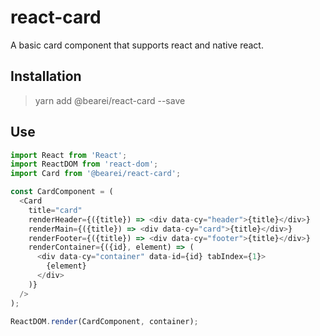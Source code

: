 # react-card

A basic card component that supports react and native react.

## Installation

> yarn add @bearei/react-card --save

## Use

```typescript
import React from 'React';
import ReactDOM from 'react-dom';
import Card from '@bearei/react-card';

const CardComponent = (
  <Card
    title="card"
    renderHeader={({title}) => <div data-cy="header">{title}</div>}
    renderMain={({title}) => <div data-cy="card">{title}</div>}
    renderFooter={({title}) => <div data-cy="footer">{title}</div>}
    renderContainer={({id}, element) => (
      <div data-cy="container" data-id={id} tabIndex={1}>
        {element}
      </div>
    )}
  />
);

ReactDOM.render(CardComponent, container);
```
